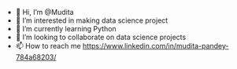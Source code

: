 - 👋 Hi, I’m @Mudita
- 👀 I’m interested in making data science project
- 🌱 I’m currently learning Python
- 💞️ I’m looking to collaborate on data science projects
- 📫 How to reach me https://www.linkedin.com/in/mudita-pandey-784a68203/

<!---
Mudita8373/Mudita8373 is a ✨ special ✨ repository because its `README.md` (this file) appears on your GitHub profile.
You can click the Preview link to take a look at your changes.
--->
